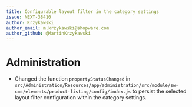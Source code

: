 ```yaml
---
title: Configurable layout filter in the category settings
issue: NEXT-38410
author: Krzykawski
author_email: m.krzykawski@shopware.com
author_github: @MartinKrzykawski
---
```

# Administration
* Changed the function `propertyStatusChanged` in `src/Administration/Resources/app/administration/src/module/sw-cms/elements/product-listing/config/index.js` to persist the selected layout filter configuration within the category settings.
